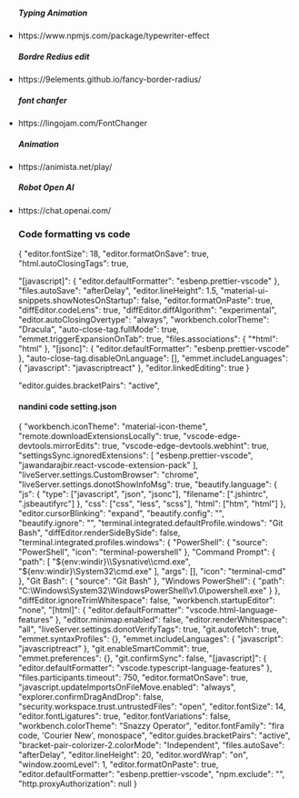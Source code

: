 <ul>
<h5>Typing Animation</h5>
<li>https://www.npmjs.com/package/typewriter-effect</li>
<h5>Bordre Redius edit </h5>
<li>https://9elements.github.io/fancy-border-radius/</li>
<h5>font chanfer </h5>
<li>https://lingojam.com/FontChanger</li>
<h5>Animation </h5>
<li>https://animista.net/play/</li>
<h5>Robot Open AI</h5>
<li>https://chat.openai.com/</li>




<p>
<h3>Code formatting vs code</h3>

{
  "editor.fontSize": 18,
  "editor.formatOnSave": true,
  "html.autoClosingTags": true,

  "[javascript]": {
    "editor.defaultFormatter": "esbenp.prettier-vscode"
  },
  "files.autoSave": "afterDelay",
  "editor.lineHeight": 1.5,
  "material-ui-snippets.showNotesOnStartup": false,
  "editor.formatOnPaste": true,
  "diffEditor.codeLens": true,
  "diffEditor.diffAlgorithm": "experimental",
  "editor.autoClosingOvertype": "always",
  "workbench.colorTheme": "Dracula",
  "auto-close-tag.fullMode": true,
  "emmet.triggerExpansionOnTab": true,
  "files.associations": {
    "*html": "html"
  },
  "[jsonc]": {
    "editor.defaultFormatter": "esbenp.prettier-vscode"
  },
  "auto-close-tag.disableOnLanguage": [],
  "emmet.includeLanguages": {
    "javascript": "javascriptreact"
  },
  "editor.linkedEditing": true
}


</p>



<p> "editor.guides.bracketPairs": "active",<p>


<h4>nandini code setting.json</h4>
<p>


{
  "workbench.iconTheme": "material-icon-theme",
  "remote.downloadExtensionsLocally": true,
  "vscode-edge-devtools.mirrorEdits": true,
  "vscode-edge-devtools.webhint": true,
  "settingsSync.ignoredExtensions": [
    "esbenp.prettier-vscode",
    "jawandarajbir.react-vscode-extension-pack"
  ],
  "liveServer.settings.CustomBrowser": "chrome",
  "liveServer.settings.donotShowInfoMsg": true,
  "beautify.language": {
    "js": {
      "type": ["javascript", "json", "jsonc"],
      "filename": [".jshintrc", ".jsbeautifyrc"]
    },
    "css": ["css", "less", "scss"],
    "html": ["htm", "html"]
  },
  "editor.cursorBlinking": "expand",
  "beautify.config": "",
  "beautify.ignore": "",
  "terminal.integrated.defaultProfile.windows": "Git Bash",
  "diffEditor.renderSideBySide": false,
  "terminal.integrated.profiles.windows": {
    "PowerShell": {
      "source": "PowerShell",
      "icon": "terminal-powershell"
    },
    "Command Prompt": {
      "path": [
        "${env:windir}\\Sysnative\\cmd.exe",
        "${env:windir}\\System32\\cmd.exe"
      ],
      "args": [],
      "icon": "terminal-cmd"
    },
    "Git Bash": {
      "source": "Git Bash"
    },
    "Windows PowerShell": {
      "path": "C:\\Windows\\System32\\WindowsPowerShell\\v1.0\\powershell.exe"
    }
  },
  "diffEditor.ignoreTrimWhitespace": false,
  "workbench.startupEditor": "none",
  "[html]": {
    "editor.defaultFormatter": "vscode.html-language-features"
  },
  "editor.minimap.enabled": false,
  "editor.renderWhitespace": "all",
  "liveServer.settings.donotVerifyTags": true,
  "git.autofetch": true,
  "emmet.syntaxProfiles": {},
  "emmet.includeLanguages": {
    "javascript": "javascriptreact"
  },
  "git.enableSmartCommit": true,
  "emmet.preferences": {},
  "git.confirmSync": false,
  "[javascript]": {
    "editor.defaultFormatter": "vscode.typescript-language-features"
  },
  "files.participants.timeout": 750,
  "editor.formatOnSave": true,
  "javascript.updateImportsOnFileMove.enabled": "always",
  "explorer.confirmDragAndDrop": false,
  "security.workspace.trust.untrustedFiles": "open",
  "editor.fontSize": 14,
  "editor.fontLigatures": true,
  "editor.fontVariations": false,
  "workbench.colorTheme": "Snazzy Operator",
  "editor.fontFamily": "fira code, 'Courier New', monospace",
  "editor.guides.bracketPairs": "active",
  "bracket-pair-colorizer-2.colorMode": "Independent",
  "files.autoSave": "afterDelay",
  "editor.lineHeight": 20,
  "editor.wordWrap": "on",
  "window.zoomLevel": 1,
  "editor.formatOnPaste": true,
  "editor.defaultFormatter": "esbenp.prettier-vscode",
  "npm.exclude": "",
  "http.proxyAuthorization": null
}


</p>
  
  
  
  


</ul>

